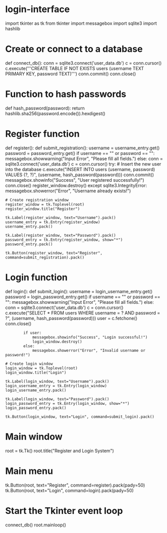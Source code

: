 # login-interface

import tkinter as tk
from tkinter import messagebox
import sqlite3
import hashlib

# Create or connect to a database
def connect_db():
    conn = sqlite3.connect('user_data.db')
    c = conn.cursor()
    c.execute('''CREATE TABLE IF NOT EXISTS users
                 (username TEXT PRIMARY KEY, password TEXT)''')
    conn.commit()
    conn.close()

# Function to hash passwords
def hash_password(password):
    return hashlib.sha256(password.encode()).hexdigest()

# Register function
def register():
    def submit_registration():
        username = username_entry.get()
        password = password_entry.get()
        if username == "" or password == "":
            messagebox.showwarning("Input Error", "Please fill all fields.")
        else:
            conn = sqlite3.connect('user_data.db')
            c = conn.cursor()
            try:
                # Insert the new user into the database
                c.execute("INSERT INTO users (username, password) VALUES (?, ?)", 
                          (username, hash_password(password)))
                conn.commit()
                messagebox.showinfo("Success", "User registered successfully!")
                conn.close()
                register_window.destroy()
            except sqlite3.IntegrityError:
                messagebox.showerror("Error", "Username already exists!")
    
    # Create registration window
    register_window = tk.Toplevel(root)
    register_window.title("Register")

    tk.Label(register_window, text="Username").pack()
    username_entry = tk.Entry(register_window)
    username_entry.pack()

    tk.Label(register_window, text="Password").pack()
    password_entry = tk.Entry(register_window, show="*")
    password_entry.pack()

    tk.Button(register_window, text="Register", command=submit_registration).pack()

# Login function
def login():
    def submit_login():
        username = login_username_entry.get()
        password = login_password_entry.get()
        if username == "" or password == "":
            messagebox.showwarning("Input Error", "Please fill all fields.")
        else:
            conn = sqlite3.connect('user_data.db')
            c = conn.cursor()
            c.execute("SELECT * FROM users WHERE username = ? AND password = ?", 
                      (username, hash_password(password)))
            user = c.fetchone()
            conn.close()

            if user:
                messagebox.showinfo("Success", "Login successful!")
                login_window.destroy()
            else:
                messagebox.showerror("Error", "Invalid username or password!")

    # Create login window
    login_window = tk.Toplevel(root)
    login_window.title("Login")

    tk.Label(login_window, text="Username").pack()
    login_username_entry = tk.Entry(login_window)
    login_username_entry.pack()

    tk.Label(login_window, text="Password").pack()
    login_password_entry = tk.Entry(login_window, show="*")
    login_password_entry.pack()

    tk.Button(login_window, text="Login", command=submit_login).pack()

# Main window
root = tk.Tk()
root.title("Register and Login System")

# Main menu
tk.Button(root, text="Register", command=register).pack(pady=50)
tk.Button(root, text="Login", command=login).pack(pady=50)

# Start the Tkinter event loop
connect_db()
root.mainloop()
